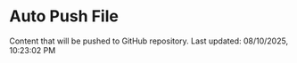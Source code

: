# Auto Push File

Content that will be pushed to GitHub repository.
Last updated: 08/10/2025, 10:23:02 PM